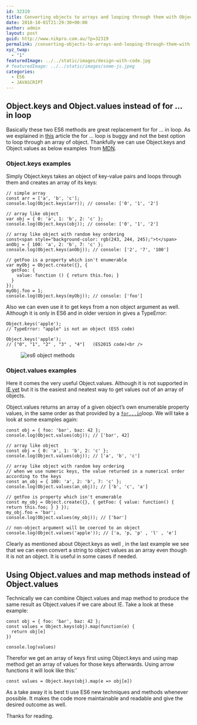 ```yaml
---
id: 32319
title: Converting objects to arrays and looping through them with Object.keys and Object.values
date: 2018-10-01T21:29:30+00:00
author: admin
layout: post
guid: http://www.nikpro.com.au/?p=32319
permalink: /converting-objects-to-arrays-and-looping-through-them-with-object-keys-and-object-values/
xyz_twap:
  - "1"
featuredImage: ../../static/images/design-with-code.jpg
# featuredImage: ../../static/images/some-js.jpeg
categories:
  - ES6
  - JAVASCRIPT
---
```


## Object.keys and Object.values instead of for &#8230; in loop

Basically these two ES6 methods are great replacement for for &#8230; in loop. As we explained in [this](http://www.nikpro.com.au/for-loop-in-javascript-and-es6-explained/) article the for &#8230; loop is buggy and not the best option to loop through an array of object. Thankfully we can use Object.keys and Object.values as below examples  from <a href="https://developer.mozilla.org/en-US/docs/Web/JavaScript/Reference/Global_Objects/Object/keys" target="_blank" rel="noopener noreferrer">MDN</a>.

### Object.keys examples

Simply Object.keys takes an object of key-value pairs and loops through them and creates an array of its keys:

```
// simple array
const arr = ['a', 'b', 'c'];
console.log(Object.keys(arr)); // console: ['0', '1', '2']

// array like object
var obj = { 0: 'a', 1: 'b', 2: 'c' };
console.log(Object.keys(obj)); // console: ['0', '1', '2']

// array like object with random key ordering
const<span style="background-color: rgb(243, 244, 245);">t</span> anObj = { 100: 'a', 2: 'b', 7: 'c' };
console.log(Object.keys(anObj)); // console: ['2', '7', '100']

// getFoo is a property which isn't enumerable
var myObj = Object.create({}, {
  getFoo: {
    value: function () { return this.foo; }
  }
});
myObj.foo = 1;
console.log(Object.keys(myObj)); // console: ['foo']
```

Also we can even use it to get keys from a non object argument as well. Although it is only in ES6 and in older version in gives a TypeError:

```
Object.keys('apple');
// TypeError: "apple" is not an object (ES5 code)

Object.keys('apple');
// ["0", "1", "2" , "3" , "4"]   (ES2015 code)<br />
```

<figure class="wp-block-image">

<img src="http://www.nikpro.com.aues6-object-methods.png" alt="es6 object methods" class="wp-image-32321" srcset="http://testgatsby.locales6-object-methods.png 483w, http://testgatsby.locales6-object-methods-283x300.png 283w" sizes="(max-width: 483px) 100vw, 483px" /> </figure>

### Object.values examples

Here it comes the very useful Object.values. Although it is not supported in <a href="https://caniuse.com/#search=object.values" target="_blank" rel="noopener noreferrer">IE yet</a> but it is the easiest and neatest way to get values out of an array of objects.

Object.values returns an array of a given object&#8217;s own enumerable property values, in the same order as that provided by a [`for...in`](https://developer.mozilla.org/en-US/docs/Web/JavaScript/Reference/Statements/for...in)loop. We will take a look at some examples again:

```
const obj = { foo: 'bar', baz: 42 };
console.log(Object.values(obj)); // ['bar', 42]

// array like object
const obj = { 0: 'a', 1: 'b', 2: 'c' };
console.log(Object.values(obj)); // ['a', 'b', 'c']

// array like object with random key ordering
// when we use numeric keys, the value returned in a numerical order according to the keys
const an_obj = { 100: 'a', 2: 'b', 7: 'c' };
console.log(Object.values(an_obj)); // ['b', 'c', 'a']

// getFoo is property which isn't enumerable
const my_obj = Object.create({}, { getFoo: { value: function() { return this.foo; } } });
my_obj.foo = 'bar';
console.log(Object.values(my_obj)); // ['bar']

// non-object argument will be coerced to an object
console.log(Object.values('apple')); // ['a, 'p, 'p' , 'l' , 'e']
```

Clearly as mentioned about Object.keys as well , in the last example we see that we can even convert a string to object values as an array even though it is not an object. It is useful in some cases if needed.

## Using Object.values and map methods instead of Object.values

Technically we can combine Object.values and map method to produce the same result as Object.values if we care about IE. Take a look at these example:

```
const obj = { foo: 'bar', baz: 42 };
const values = Object.keys(obj).map(function(e) {
  return obj[e]
})

console.log(values)
```

Therefor we get an array of keys first using Object.keys and using map method get an array of values for those keys afterwards. Using arrow functions it will look like this:&#8217;

```
const values = Object.keys(obj).map(e => obj[e])
```

As a take away it is best ti use ES6 new techniques and methods whenever possible. It makes the code more maintainable and readable and give the desired outcome as well.

Thanks for reading.
